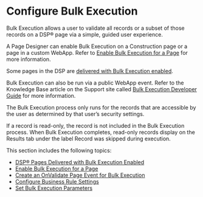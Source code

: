 # Configure Bulk Execution

Bulk Execution allows a user to validate all records or a subset of
those records on a DSP® page via a simple, guided user experience.

A Page Designer can enable Bulk Execution on a Construction page or a
page in a custom WebApp. Refer to [Enable Bulk Execution for a
Page](Enable_Bulk_Execution_for_a_Page.htm) for more information.

Some pages in the DSP are [delivered with Bulk Execution
enabled](DSP_Pages_Delivered_with_Bulk_Execution_Enabled.htm).

Bulk Execution can also be run via a public WebApp event. Refer to the
Knowledge Base article on the Support site called [Bulk Execution
Developer
Guide](https://support.boaweb.com/hc/en-us/articles/115013630187-Bulk-Execution-Developer-Guide)
for more information.

The Bulk Execution process only runs for the records that are accessible
by the user as determined by that user’s security settings.

If a record is read-only, the record is not included in the Bulk
Execution process. When Bulk Execution completes, read-only records
display on the Results tab under the label Record was skipped during
execution.

This section includes the following topics:

  - [DSP® Pages Delivered with Bulk Execution
    Enabled](DSP_Pages_Delivered_with_Bulk_Execution_Enabled.htm)
  - [Enable Bulk Execution for a
    Page](Enable_Bulk_Execution_for_a_Page.htm)
  - [Create an OnValidate Page Event for Bulk
    Execution](Create_an_OnValidate_Page_Event_for_Bulk_Execution.htm)
  - [Configure Business Rule
    Settings](Configure_Business_Rule_Settings.htm)
  - [Set Bulk Execution Parameters](Set_Bulk_Execution_Parameters.htm)

